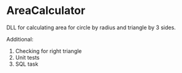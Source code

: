 # AreaCalculator
DLL for calculating area for circle by radius and triangle by 3 sides.

Additional: 
1) Checking for right triangle
2) Unit tests
3) SQL task	
